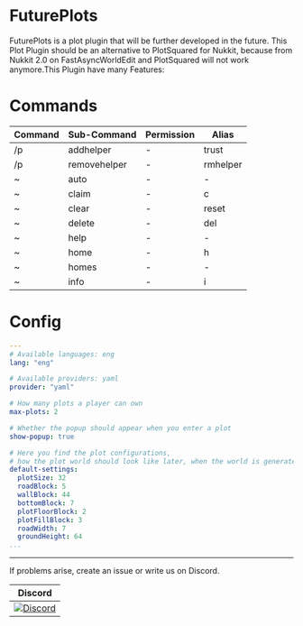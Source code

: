 # FuturePlots

FuturePlots is a plot plugin that will be further developed in the future. This Plot Plugin should be an alternative to PlotSquared for Nukkit, because from Nukkit 2.0 on FastAsyncWorldEdit and PlotSquared will not work anymore.This Plugin have many Features:

# Commands
Command | Sub-Command | Permission | Alias
------- | ----------- | ---------- | ------
/p | addhelper | - | trust
/p | removehelper | - | rmhelper
~ | auto | - | -
~ | claim | - | c
~ | clear | - | reset
~ | delete | - | del
~ | help | - | -
~ | home | - | h
~ | homes | - | -
~ | info | - | i

# Config
```yaml
---
# Available languages: eng
lang: "eng"

# Available providers: yaml
provider: "yaml"

# How many plots a player can own
max-plots: 2

# Whether the popup should appear when you enter a plot
show-popup: true

# Here you find the plot configurations,
# how the plot world should look like later, when the world is generated for the first time
default-settings:
  plotSize: 32
  roadBlock: 5
  wallBlock: 44
  bottomBlock: 7
  plotFloorBlock: 2
  plotFillBlock: 3
  roadWidth: 7
  groundHeight: 64
...
```
----------------

If problems arise, create an issue or write us on Discord.

| Discord |
| :---: |
[![Discord](https://img.shields.io/discord/639130989708181535.svg?style=flat-square&label=discord&colorB=7289da)](https://discord.gg/5tYC5dJ) |
